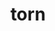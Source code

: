 ---
category: 4-letters
denotation: null
name: torn
reference_link: https://www.etymonline.com/word/torn
root_language: null
root_name: null
title: torn
type: free
word_sums:
- respelling: torn
  sum: 'Torn + '
---